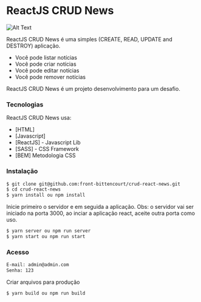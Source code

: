 # ReactJS CRUD News

![Alt Text](https://media.giphy.com/media/VeMVNHJOuPOmqpA9sb/giphy.gif)

ReactJS CRUD News é uma simples (CREATE, READ, UPDATE and DESTROY) aplicação.
  - Você pode listar notícias
  - Você pode criar notícias
  - Você pode editar notícias
  - Você pode remover notícias

ReactJS CRUD News é um projeto desenvolvimento para um desafio.

### Tecnologias

ReactJS CRUD News usa:

* [HTML]
* [Javascript]
* [ReactJS] - Javascript Lib
* [SASS] - CSS Framework 
* [BEM] Metodologia CSS

### Instalação

```sh
$ git clone git@github.com:front-bittencourt/crud-react-news.git
$ cd crud-react-news
$ yarn install ou npm install
```

Inicie primeiro o servidor e em seguida a aplicação.
Obs: o servidor vai ser iniciado na porta 3000, ao inciar a aplicação react, aceite outra porta como uso.

```sh
$ yarn server ou npm run server
$ yarn start ou npm run start
```
### Acesso

```sh
E-mail: admin@admin.com
Senha: 123
```

Criar arquivos para produção

```sh
$ yarn build ou npm run build
```
